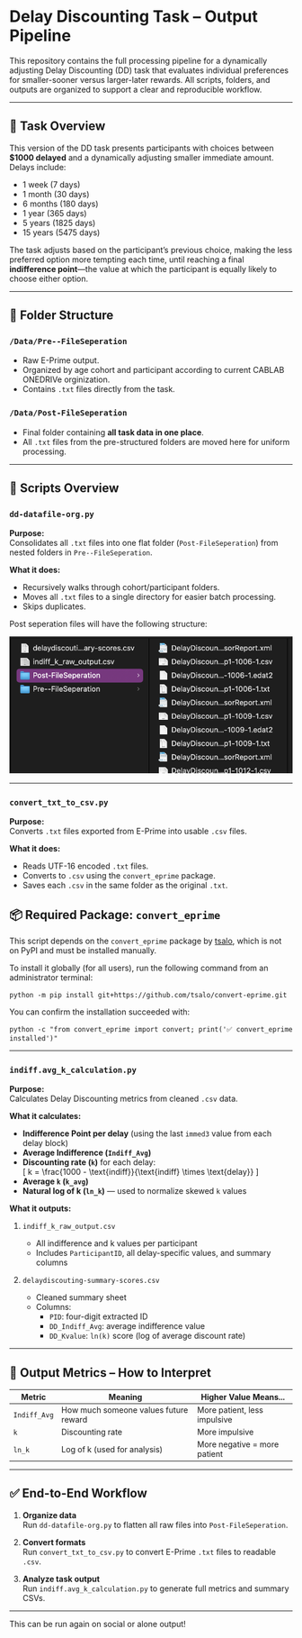 # Delay Discounting Task – Output Pipeline

This repository contains the full processing pipeline for a dynamically adjusting Delay Discounting (DD) task that evaluates individual preferences for smaller-sooner versus larger-later rewards. All scripts, folders, and outputs are organized to support a clear and reproducible workflow.

---

## 🧠 Task Overview

This version of the DD task presents participants with choices between **$1000 delayed** and a dynamically adjusting smaller immediate amount. Delays include:

- 1 week (7 days)  
- 1 month (30 days)  
- 6 months (180 days)  
- 1 year (365 days)  
- 5 years (1825 days)  
- 15 years (5475 days)  

The task adjusts based on the participant’s previous choice, making the less preferred option more tempting each time, until reaching a final **indifference point**—the value at which the participant is equally likely to choose either option.

---

## 📁 Folder Structure

### `/Data/Pre--FileSeperation`
- Raw E-Prime output.
- Organized by age cohort and participant according to current CABLAB ONEDRIVe orginization. 
- Contains `.txt` files directly from the task.

### `/Data/Post-FileSeperation`
- Final folder containing **all task data in one place**.
- All `.txt` files from the pre-structured folders are moved here for uniform processing.

---

## 🧩 Scripts Overview

### `dd-datafile-org.py`
**Purpose:**  
Consolidates all `.txt` files into one flat folder (`Post-FileSeperation`) from nested folders in `Pre--FileSeperation`.

**What it does:**  
- Recursively walks through cohort/participant folders.
- Moves all `.txt` files to a single directory for easier batch processing.
- Skips duplicates.

Post seperation files will have the following structure: 

![poststruct](images/postseperation.png)




---

### `convert_txt_to_csv.py`
**Purpose:**  
Converts `.txt` files exported from E-Prime into usable `.csv` files.

**What it does:**  
- Reads UTF-16 encoded `.txt` files.
- Converts to `.csv` using the `convert_eprime` package.
- Saves each `.csv` in the same folder as the original `.txt`.

## 📦 Required Package: `convert_eprime`

This script depends on the `convert_eprime` package by [tsalo](https://github.com/tsalo/convert-eprime), which is not on PyPI and must be installed manually.

To install it globally (for all users), run the following command from an administrator terminal:

```
python -m pip install git+https://github.com/tsalo/convert-eprime.git
```

You can confirm the installation succeeded with:

```
python -c "from convert_eprime import convert; print('✅ convert_eprime installed')"
```

---

### `indiff.avg_k_calculation.py`
**Purpose:**  
Calculates Delay Discounting metrics from cleaned `.csv` data.

**What it calculates:**
- **Indifference Point per delay** (using the last `immed3` value from each delay block)
- **Average Indifference (`Indiff_Avg`)**
- **Discounting rate (`k`)** for each delay:  
  \[
  k = \frac{1000 - \text{indiff}}{\text{indiff} \times \text{delay}}
  \]
- **Average `k` (`k_avg`)**
- **Natural log of k (`ln_k`)** — used to normalize skewed `k` values

**What it outputs:**
1. `indiff_k_raw_output.csv`  
   - All indifference and k values per participant
   - Includes `ParticipantID`, all delay-specific values, and summary columns

2. `delaydiscouting-summary-scores.csv`  
   - Cleaned summary sheet
   - Columns:  
     - `PID`: four-digit extracted ID  
     - `DD_Indiff_Avg`: average indifference value  
     - `DD_Kvalue`: `ln(k)` score (log of average discount rate)

---

## 🧮 Output Metrics – How to Interpret

| Metric           | Meaning                              | Higher Value Means...        |
|------------------|---------------------------------------|------------------------------|
| `Indiff_Avg`     | How much someone values future reward | More patient, less impulsive |
| `k`              | Discounting rate                     | More impulsive               |
| `ln_k`           | Log of k (used for analysis)          | More negative = more patient |

---

## ✅ End-to-End Workflow

1. **Organize data**  
   Run `dd-datafile-org.py` to flatten all raw files into `Post-FileSeperation`.

2. **Convert formats**  
   Run `convert_txt_to_csv.py` to convert E-Prime `.txt` files to readable `.csv`.

3. **Analyze task output**  
   Run `indiff.avg_k_calculation.py` to generate full metrics and summary CSVs.

---
This can be run again on social or alone output!